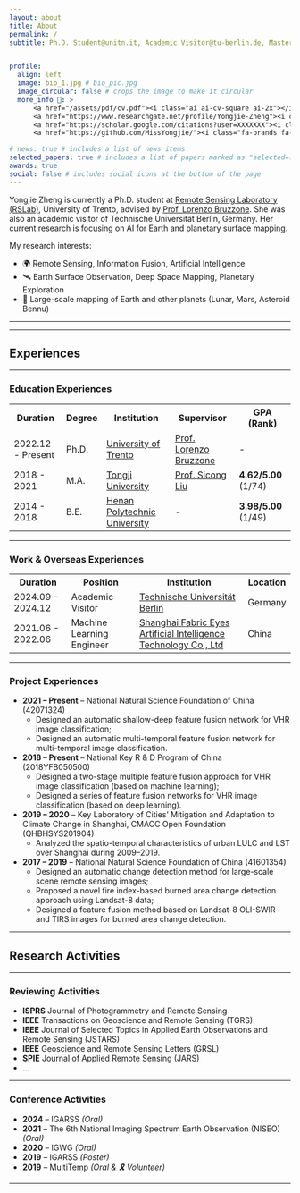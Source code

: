 ```yaml
---
layout: about
title: About
permalink: /
subtitle: Ph.D. Student@unitn.it, Academic Visitor@tu-berlin.de, Master@tongji.edu.cn


profile:
  align: left
  image: bio_1.jpg # bio_pic.jpg
  image_circular: false # crops the image to make it circular
  more_info 🔗: >
      <a href="/assets/pdf/cv.pdf"><i class="ai ai-cv-square ai-2x"></i></a>
      <a href="https://www.researchgate.net/profile/Yongjie-Zheng"><i class="fa-brands fa-linkedin fa-2x"></i></a>
      <a href="https://scholar.google.com/citations?user=XXXXXXX"><i class="ai ai-google-scholar-square ai-2x"></i></a>
      <a href="https://github.com/MissYongjie/"><i class="fa-brands fa-square-github fa-2x"></i></a>

# news: true # includes a list of news items
selected_papers: true # includes a list of papers marked as "selected={true}"
awards: true
social: false # includes social icons at the bottom of the page
---
```

Yongjie Zheng is currently a Ph.D. student at [Remote Sensing Laboratory (RSLab)](https://rslab.disi.unitn.it/), University of Trento, advised by  [Prof. Lorenzo Bruzzone](https://rslab.disi.unitn.it/people/#LorenzoBruzzone). She was also an academic visitor of Technische Universität Berlin, Germany. Her current research is focusing on AI for Earth and planetary surface mapping.

My research interests:
<ul>
  <li>🌍 Remote Sensing, Information Fusion, Artificial Intelligence</li>
  <li>🛰️ Earth Surface Observation, Deep Space Mapping, Planetary Exploration</li>
  <li>📡 Large-scale mapping of Earth and other planets (Lunar, Mars, Asteroid Bennu)</li>
</ul>

---
---
## Experiences
---
### Education Experiences
<table style="width:100%; font-size:16px;">
  <tr>
    <th>Duration</th>
    <th>Degree</th>
    <th>Institution</th>
    <th>Supervisor</th>
    <th>GPA (Rank)</th>
  </tr>
  <tr>
    <td>2022.12 - Present</td>
    <td>Ph.D.</td>
    <td><a href="https://www.unitn.it/">University of Trento</a></td>
    <td><a href="https://rslab.disi.unitn.it/people/#LorenzoBruzzone">Prof. Lorenzo Bruzzone</a></td>
    <td>-</td>
  </tr>
  <tr>
    <td>2018 - 2021</td>
    <td>M.A.</td>
    <td><a href="https://www.tongji.edu.cn/">Tongji University</a></td>
    <td><a href="https://scholar.google.com/citations?user=SicongLiu">Prof. Sicong Liu</a></td>
    <td><b>4.62/5.00</b> (1/74)</td>
  </tr>
  <tr>
    <td>2014 - 2018</td>
    <td>B.E.</td>
    <td><a href="https://www.hpu.edu.cn/">Henan Polytechnic University</a></td>
    <td>-</td>
    <td><b>3.98/5.00</b> (1/49)</td>
  </tr>
</table>

---
### Work & Overseas Experiences
<table style="width:100%; font-size:16px;">
  <tr>
    <th>Duration</th>
    <th>Position</th>
    <th>Institution</th>
    <th>Location</th>
  </tr>
  <tr>
    <td>2024.09 - 2024.12</td>
    <td>Academic Visitor</td>
    <td><a href="https://www.tu-berlin.de/">Technische Universität Berlin</a></td>
    <td>Germany</td>
  </tr>
  <tr>
    <td>2021.06 - 2022.06</td>
    <td>Machine Learning Engineer</td>
    <td><a href="https://www.fabric-eyes.com/">Shanghai Fabric Eyes Artificial Intelligence Technology Co., Ltd</a></td>
    <td>China</td>
  </tr>
</table>

---
### Project Experiences 
- **2021 – Present** – National Natural Science Foundation of China (42071324)
  - Designed an automatic shallow-deep feature fusion network for VHR image classification;
  - Designed an automatic multi-temporal feature fusion network for multi-temporal image classification.
- **2018 – Present** – National Key R & D Program of China (2018YFB050500)
  - Designed a two-stage multiple feature fusion approach for VHR image classification (based on machine learning);
  - Designed a series of feature fusion networks for VHR image classification (based on deep learning).
- **2019 – 2020** – Key Laboratory of Cities’ Mitigation and Adaptation to Climate Change in Shanghai, CMACC Open Foundation (QHBHSYS201904)
  - Analyzed the spatio-temporal characteristics of urban LULC and LST over Shanghai during 2009–2019.
- **2017 – 2019** – National Natural Science Foundation of China (41601354)
  - Designed an automatic change detection method for large-scale scene remote sensing images;
  - Proposed a novel fire index-based burned area change detection approach using Landsat-8 data;
  - Designed a feature fusion method based on Landsat-8 OLI-SWIR and TIRS images for burned area change detection.

---
## Research Activities  
---
### Reviewing Activities  
- **ISPRS** Journal of Photogrammetry and Remote Sensing
- **IEEE** Transactions on Geoscience and Remote Sensing (TGRS)
- **IEEE** Journal of Selected Topics in Applied Earth Observations and Remote Sensing (JSTARS)
- **IEEE** Geoscience and Remote Sensing Letters (GRSL)
- **SPIE** Journal of Applied Remote Sensing (JARS)
- ...
---
### Conference Activities  
- **2024** – IGARSS _(Oral)_  
- **2021** – The 6th National Imaging Spectrum Earth Observation (NISEO) _(Oral)_  
- **2020** – IGWG _(Oral)_  
- **2019** – IGARSS _(Poster)_  
- **2019** – MultiTemp _(Oral & 🎗️ Volunteer)_  
---


